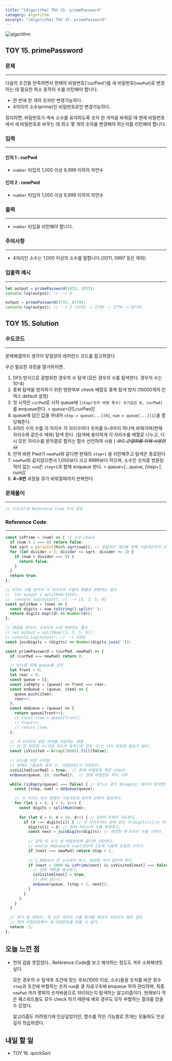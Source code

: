 ```yaml
---
title: "[Algorithm] TOY 15. primePassword"
category: Algorithm
excerpt: "[Algorithm] TOY 15. primePassword"
---
```


![algorithm](https://user-images.githubusercontent.com/83164003/131701318-f0ff36c4-1fcc-4f21-b978-18a9d8ec3386.jpg)
## TOY 15. primePassword
### 문제
---
다음의 조건을 만족하면서 현재의 비밀번호('curPwd')를 새 비밀번호(`newPwd`)로 변경하는 데 필요한 최소 동작의 수를 리턴해야 합니다.

- 한 번에 한 개의 숫자만 변경가능하다.
- 4자리의 소수(prime)인 비밀번호로만 변경가능하다.

정리하면, 비밀번호가 계속 소수를 유지하도록 숫자 한 개씩을 바꿔갈 때 현재 비밀번호에서 새 비밀번호로 바꾸는 데 최소 몇 개의 숫자를 변경해야 하는지를 리턴해야 합니다.


### 입력
---
#### 인자 1 : curPwd
- `number` 타입의 1,000 이상 9,999 이하의 자연수

#### 인자 2 : newPwd
- `number` 타입의 1,000 이상 9,999 이하의 자연수

### 출력
---
- `number` 타입을 리턴해야 합니다.

### 주의사항
---
- 4자리인 소수는 1,000 이상의 소수를 말합니다.(0011, 0997 등은 제외)

### 입출력 예시
---
```javascript
let output = primePassword(1033, 1033);
console.log(output); // --> 0

output = primePassword(3733, 8779);
console.log(output); // --> 3 (3733 -> 3739 -> 3779 -> 8779)
```

## TOY 15. Solution
### 수도코드
---
문제해결까지 생각이 닿질않아 레퍼런스 코드를 참고하였다.

우선 필요한 과정을 열거하자면.. 

1. DFS 방식으로 광범위한 경우의 수 탐색 (모든 경우의 수를 탐색한다. 경우의 수는 10^4)
2. 중복 탐색을 방지하기 위한 방문여부 check 배열로 중복 탐색 방지 (10000개의 인덱스 default 설정)
3. 첫 시작은 `curPwd`로 시작 queue에 `[step(숫자 바뀐 횟수) 초기값은 0, curPwd]` 를 enqueue한다. > *queue=[[0,curPwd]]*
4.  queue에 담긴 값을 꺼내어 `step = queue[...][0]`, `num = queue[...][1]`을 할당해준다.
6. 4자리 수의 수를 각 자리수 각 자리수마다 숫자를 0~9까지 하나씩 바꿔가며(현재 자리수와 같은수 제외) 탐색  한다. (탐색에 용이하게 각 자리수를 배열로 나누고, 다시 모든 자리수를 문자열로 합치는 함수 선언하여 사용 ) ~~*코드 간결화를 위해 사용한다*~~
7. 만약 바뀐 Pwd가 `newPwd`와 같다면 현재의 `step+1` 을 리턴해주고 탐색은 종료된다
8. `newPwd`와 같지않으면서 1,000보다 크고 9999보다 작으며, 소수인 숫자중 방문된 적이 없는 `num`은 `step+1`과 함께 enqueue 한다.  > *queue=[...queue, [step+1, num]]*
9. **4~8번** 과정을 큐가 비워질때까지 반복한다


### 문제풀이
---
```javascript 
// 수도코드와 Reference Code 주석 참조
```
### Reference Code
---
```javascript
const isPrime = (num) => { // 소수 check
  if (num % 2 === 0) return false; 
  let sqrt = parseInt(Math.sqrt(num)); // 효율적인 계산을 위해 거듭제곤까지 check
  for (let divider = 3; divider <= sqrt; divider += 2) {
    if (num % divider === 0) {
      return false;
    }
  }
  return true;
};

// 4자리 수를 받아서 각 자리수의 수들의 배열로 변환하는 함수
//  let output = splitNum(3359);
//  console.log(output); // --> [3, 3, 5, 9]
const splitNum = (num) => {
  const digits = num.toString().split('');
  return digits.map((d) => Number(d));
};

// 배열을 받아서, 4자리의 수로 변환하는 함수
// let output = splitNum([3, 3, 5, 9]);
// console.log(output); // --> 3359
const joinDigits = (digits) => Number(digits.join(''));

const primePassword = (curPwd, newPwd) => {
  if (curPwd === newPwd) return 0;

  // bfs를 위해 queue를 선언
  let front = 0;
  let rear = 0;
  const queue = [];
  const isEmpty = (queue) => front === rear;
  const enQueue = (queue, item) => {
    queue.push(item);
    rear++;
  };
  const deQueue = (queue) => {
    return queue[front++];
    // const item = queue[front];
    // front++;
    // return item;
  };

  // 각 4자리의 방문 여부를 저장하는 배열
  // 한 번 방문한 수(가장 최소의 동작으로 만든 수)는 다시 방문할 필요가 없다.
  const isVisited = Array(10000).fill(false);
  
  // bfs를 위한 시작점
  // 큐에는 [필요한 동작 수, 비밀번호]가 저장된다.
  isVisited[curPwd] = true;  // 현재 비밀번호 방문 check
  enQueue(queue, [0, curPwd]);  // 현재 비밀번호 부터 시작

  while (isEmpty(queue) === false) { // bfs는 큐가 빌(empty) 때까지 탐색한다.
    const [step, num] = deQueue(queue);

    // 각 자리수 마다 변경이 가능하므로 4번의 반복이 필요하다.
    for (let i = 0; i < 4; i++) {
      const digits = splitNum(num);
      
      for (let d = 0; d < 10; d++) { // 0부터 9까지 시도한다.
        if (d !== digits[i]) { // 각 자리수마다 원래 있던 수(digits[i])는 피해야 한다.
          digits[i] = d; // 현재 자리수의 수를 변경하고,
          const next = joinDigits(digits); // 변경한 후 4자리 수를 구한다.
          
          // 만약 이 수가 새 비밀번호와 같다면 리턴한다.
          // next는 deQueue된 num으로부터 1단계 다음에 도달한 수이다.
          if (next === newPwd) return step + 1;
          
          // 1,000보다 큰 소수여야 하고, 방문된 적이 없어야 한다.
          if (next > 1000 && isPrime(next) && isVisited[next] === false) {
            // 방문 여부를 표시하고,
            isVisited[next] = true;
            // 큐에 넣는다.
            enQueue(queue, [step + 1, next]);
          }
        }
      }
    }
  }

  // 큐가 빌 때까지, 즉 모든 경우의 수를 탐색할 때까지 리턴되지 않은 경우
  // 현재 비밀번호에서 새 비밀번호를 만들 수 없다.
  return -1;
};
```
## 오늘 느낀 점
- 전혀 감을 못잡았다.. Reference Code를 보고 해석하는 정도도 겨우 소화해낸듯 싶다. 

  모든 경우의 수 탐색후 조건에 맞는 후보(1000 이상, 소수)들을 숫자를 바꾼 횟수 `step`과 조건에 부합하는 숫자 `num`을 큐 자료구조에 enqueue 하여 관리하며, 최종 `newPwd` 까지 몇회의 숫자바꿈으로 처리되는지 탐색하는 알고리즘이다.  현재보다 작은 패스워드들도 모두 check 하기 때문에 예외 경우도 모두 부합하는 결과를 얻을 수 있었다.
	
	알고리즘도 어려웠기에 인상깊었지만, 함수를 작은 기능별로 쪼개는 모듈화도 인상깊히 학습하였다.
	
	
## 내일 할 일
- TOY 16. quickSort
